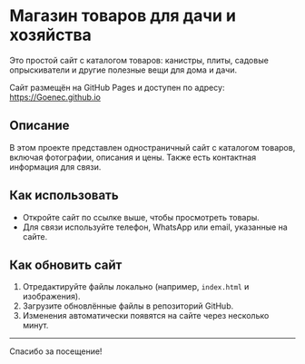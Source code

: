 # Магазин товаров для дачи и хозяйства

Это простой сайт с каталогом товаров: канистры, плиты, садовые опрыскиватели и другие полезные вещи для дома и дачи.

Сайт размещён на GitHub Pages и доступен по адресу:  
https://Goenec.github.io

## Описание

В этом проекте представлен одностраничный сайт с каталогом товаров, включая фотографии, описания и цены. Также есть контактная информация для связи.

## Как использовать

- Откройте сайт по ссылке выше, чтобы просмотреть товары.
- Для связи используйте телефон, WhatsApp или email, указанные на сайте.

## Как обновить сайт

1. Отредактируйте файлы локально (например, `index.html` и изображения).
2. Загрузите обновлённые файлы в репозиторий GitHub.
3. Изменения автоматически появятся на сайте через несколько минут.

---

Спасибо за посещение!

